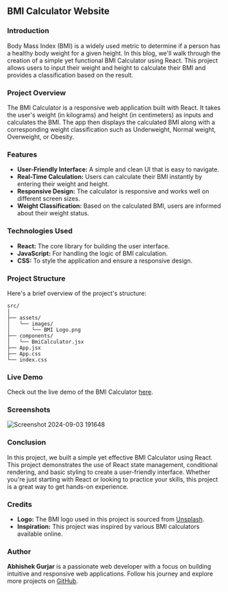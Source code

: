  ## BMI Calculator Website

### Introduction
Body Mass Index (BMI) is a widely used metric to determine if a person has a healthy body weight for a given height. In this blog, we'll walk through the creation of a simple yet functional BMI Calculator using React. This project allows users to input their weight and height to calculate their BMI and provides a classification based on the result.

### Project Overview
The BMI Calculator is a responsive web application built with React. It takes the user's weight (in kilograms) and height (in centimeters) as inputs and calculates the BMI. The app then displays the calculated BMI along with a corresponding weight classification such as Underweight, Normal weight, Overweight, or Obesity.

### Features
- **User-Friendly Interface:** A simple and clean UI that is easy to navigate.
- **Real-Time Calculation:** Users can calculate their BMI instantly by entering their weight and height.
- **Responsive Design:** The calculator is responsive and works well on different screen sizes.
- **Weight Classification:** Based on the calculated BMI, users are informed about their weight status.

### Technologies Used
- **React:** The core library for building the user interface.
- **JavaScript:** For handling the logic of BMI calculation.
- **CSS:** To style the application and ensure a responsive design.

### Project Structure
Here's a brief overview of the project's structure:

```
src/
│
├── assets/
│   └── images/
│       └── BMI Logo.png
├── components/
│   └── BmiCalculator.jsx
├── App.jsx
├── App.css
└── index.css
```


### Live Demo
Check out the live demo of the BMI Calculator [here](https://bmi-calculator-in.netlify.app/).

### Screenshots

![Screenshot 2024-09-03 191648](https://github.com/user-attachments/assets/c969457d-4309-4b31-a395-18c33277b3ca)


### Conclusion
In this project, we built a simple yet effective BMI Calculator using React. This project demonstrates the use of React state management, conditional rendering, and basic styling to create a user-friendly interface. Whether you're just starting with React or looking to practice your skills, this project is a great way to get hands-on experience.

### Credits
- **Logo:** The BMI logo used in this project is sourced from [Unsplash](#).
- **Inspiration:** This project was inspired by various BMI calculators available online.

### Author
**Abhishek Gurjar** is a passionate web developer with a focus on building intuitive and responsive web applications. Follow his journey and explore more projects on [GitHub](https://github.com/abhishekgurjar-in).

